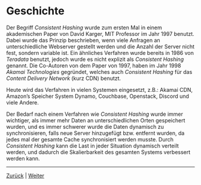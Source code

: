 # Geschichte
Der Begriff _Consistent Hashing_ wurde zum ersten Mal in einem akademischen Paper von David Karger, MIT Professor im Jahr 1997 benutzt. Dabei wurde das Prinzip beschrieben, wenn viele Anfragen an unterschiedliche Webserver gestellt werden und die Anzahl der Server nicht fest, sondern variable ist. Ein ähnliches Verfahren wurde bereits in 1986 von _Teradata_ benutzt, jedoch wurde es nicht explizit als _Consistent Hashing_ genannt. Die Co-Autoren von dem Paper von 1997, haben im Jahr 1998 _Akamai Technologies_ gegründet, welches auch _Consistent Hashing_ für das *Content Delivery Network* (kurz CDN) benutzt. 

Heute wird das Verfahren in vielen Systemen eingesetzt, z.B.: Akamai CDN, Amazon’s Speicher System Dynamo, Couchbase, Openstack, Discord und viele Andere.

Der Bedarf nach einem Verfahren wie _Consistent Hashing_ wurde immer wichtiger, als immer mehr Daten an unterschiedlichen Orten gespeichert wurden, und es immer schwerer wurde die Daten dynamisch zu synchronisieren, falls neue Server hinzugefügt bzw. entfernt wurden, da jedes mal der gesamte Cache synchronisiert werden musste. Durch _Consistent Hashing_ kann die Last in jeder Situation dynamisch verteilt werden, und dadurch die Skalierbarkeit des gesamten Systems verbessert werden kann.  

____
[Zurück](README.md) | [Weiter](03_DasVerfahren.md)  
